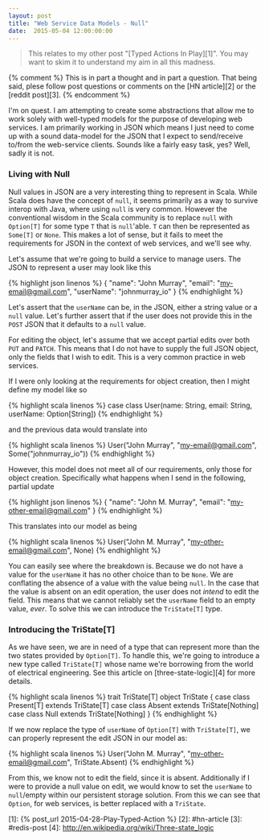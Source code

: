 ```yaml
---
layout: post
title: "Web Service Data Models - Null"
date:  2015-05-04 12:00:00:00
---
```


> This relates to my other post "[Typed Actions In Play][1]". You may want to
> skim it to understand my aim in all this madness.

{% comment %}
This is in part a thought and in part a question. That being said, plese follow
post questions or comments on the [HN article][2] or the [reddit post][3].
{% endcomment %}

I'm on quest. I am attempting to create some abstractions that allow me to work
solely with well-typed models for the purpose of developing web services. I am primarily
working in JSON which means I just need to come up with a sound data-model for the
JSON that I expect to send/receive to/from the web-service clients. Sounds like a
fairly easy task, yes? Well, sadly it is not.

### Living with Null

Null values in JSON are a very interesting thing to represent in Scala. While Scala
does have the concept of `null`, it seems primarily as a way to survive interop with
Java, where using `null` is very common. However the conventional wisdom in the Scala
community is to replace `null` with `Option[T]` for some type `T` that is `null`'able.
`T` can then be represented as `Some[T]` or `None`. This makes a lot of sense, but it
fails to meet the requirements for JSON in the context of web services, and we'll see
why.

Let's assume that we're going to build a service to manage users. The JSON to represent
a user may look like this

{% highlight json linenos %}
{
  "name": "John Murray",
  "email": "my-email@gmail.com",
  "userName": "johnmurray_io"
}
{% endhighlight %}

Let's assert that the `userName` can be, in the JSON, either a string value or a `null`
value. Let's further assert that if the user does not provide this in the `POST` JSON
that it defaults to a `null` value.

For editing the object, let's assume that we accept partial edits over both `PUT` and
`PATCH`. This means that I do not have to supply the full JSON object, only the fields
that I wish to edit. This is a very common practice in web services.

If I were only looking at the requirements for object creation, then I might define my
model like so

{% highlight scala linenos %}
case class User(name: String, email: String, userName: Option[String])
{% endhighlight %}

and the previous data would translate into

{% highlight scala linenos %}
User("John Murray", "my-email@gmail.com", Some("johnmurray_io"))
{% endhighlight %}

However, this model does not meet all of our requirements, only those for object creation.
Specifically what happens when I send in the following, partial update

{% highlight json linenos %}
{
  "name": "John M. Murray",
  "email": "my-other-email@gmail.com"
}
{% endhighlight %}

This translates into our model as being

{% highlight scala linenos %}
User("John M. Murray", "my-other-email@gmail.com", None)
{% endhighlight %}

You can easily see where the breakdown is. Because we do not have a value for the `userName`
it has no other choice than to be `None`. We are conflating the absence of a value with
the value being `null`. In the case that the value is absent on an edit operation, the user
does not _intend_ to edit the field. This means that we cannot reliably set the `userName`
field to an empty value, _ever_. To solve this we can introduce the `TriState[T]` type.

### Introducing the TriState[T]

As we have seen, we are in need of a type that can represent more than the two states
provided by `Option[T]`. To handle this, we're going to introduce a new type called
`TriState[T]` whose name we're borrowing from the world of electrical engineering. See
this article on [three-state-logic][4] for more details.

{% highlight scala linenos %}
trait TriState[T]
object TriState {
  case class Present[T] extends TriState[T]
  case class Absent extends TriState[Nothing]
  case class Null extends TriState[Nothing]
}
{% endhighlight %}

If we now replace the type of `userName` of `Option[T]` with `TriState[T]`, we can properly
represent the edit JSON in our model as:

{% highlight scala linenos %}
User("John M. Murray", "my-other-email@gmail.com", TriState.Absent)
{% endhighlight %}

From this, we know not to edit the field, since it is absent. Additionally if I were to
provide a null value on edit, we would know to set the `userName` to  `null`/empty within
our persistent storage solution. From this we can see that `Option`, for web services, is
better replaced with a `TriState`.





  [1]: {% post_url 2015-04-28-Play-Typed-Action %}
  [2]: #hn-article
  [3]: #redis-post
  [4]: http://en.wikipedia.org/wiki/Three-state_logic
